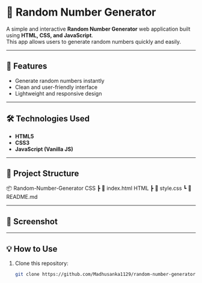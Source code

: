 # 🎲 Random Number Generator

A simple and interactive **Random Number Generator** web application built using **HTML, CSS, and JavaScript**.  
This app allows users to generate random numbers quickly and easily.

---

## 🚀 Features
- Generate random numbers instantly  
- Clean and user-friendly interface  
- Lightweight and responsive design  

---

## 🛠️ Technologies Used
- **HTML5**
- **CSS3**
- **JavaScript (Vanilla JS)**

---

## 📂 Project Structure
📦 Random-Number-Generator
CSS
	┣ 📜 index.html
HTML
	┣ 📜 style.css
┗ 📜 README.md

---

## 📸 Screenshot


---

## 💡 How to Use
1. Clone this repository:  
   ```bash
   git clone https://github.com/Madhusanka1129/random-number-generator.git

